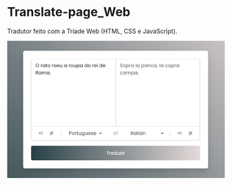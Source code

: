# Translate-page_Web
Tradutor feito com a Tríade Web (HTML, CSS e JavaScript).

![Screenshot](assets/img/git_img.png)
